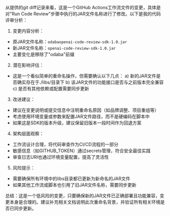 从提供的git diff记录来看，这是一个GitHub Actions工作流文件的变更，具体是对"Run Code Review"步骤中执行的JAR文件名称进行了修改。以下是我的代码评审分析：

1. 变更内容分析：
- 原JAR文件名称：`odabaopenai-code-review-sdk-1.0.jar`
- 新JAR文件名称：`openai-code-review-sdk-1.0.jar`
- 主要变化是移除了"odaba"前缀

2. 潜在影响评估：
- 这是一个看似简单的重命名操作，但需要确认以下几点：
  a) 新的JAR文件是否确实存在于./libs/目录下
  b) 该JAR文件的功能接口是否与之前版本完全兼容
  c) 是否有其他依赖或配置需要同步更新

3. 改进建议：
- 建议在变更说明或提交信息中注明重命名原因（如品牌调整、项目重组等）
- 考虑使用环境变量或参数来配置JAR文件路径，而不是硬编码在脚本中
- 如果这是SDK的版本升级，建议保留旧版本一段时间作为回退方案

4. 架构层面观察：
- 工作流设计合理，将代码审查作为CI/CD流程的一部分
- 敏感信息（如GITHUB_TOKEN）通过secrets管理，符合安全最佳实践
- 审查日志URI也通过环境变量配置，提高了灵活性

5. 风险提示：
- 需要确保所有环境中的libs目录都已更新为新命名的JAR文件
- 如果其他工作流或脚本也引用了旧JAR文件名称，需要同步更新

总结：这是一个低风险的变更，只要确保新的JAR文件已正确部署且功能兼容，变更本身是合理的。建议补充相关文档说明此次重命名背景，并验证所有相关环境是否已同步更新。